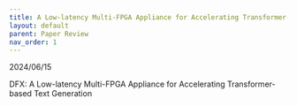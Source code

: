 ```yaml
---
title: A Low-latency Multi-FPGA Appliance for Accelerating Transformer-based Text Generation
layout: default
parent: Paper Review
nav_order: 1
---
```


2024/06/15  

DFX: A Low-latency Multi-FPGA Appliance for Accelerating Transformer-based Text Generation